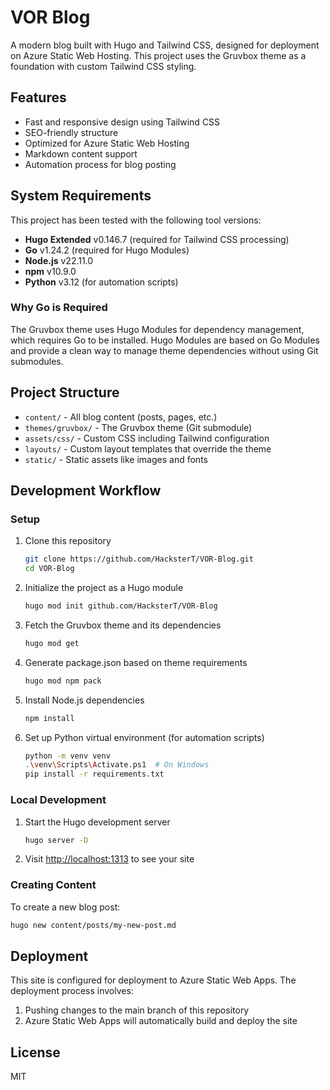 # VOR Blog

A modern blog built with Hugo and Tailwind CSS, designed for deployment on Azure Static Web Hosting. This project uses the Gruvbox theme as a foundation with custom Tailwind CSS styling.

## Features

- Fast and responsive design using Tailwind CSS
- SEO-friendly structure
- Optimized for Azure Static Web Hosting
- Markdown content support
- Automation process for blog posting

## System Requirements

This project has been tested with the following tool versions:

- **Hugo Extended** v0.146.7 (required for Tailwind CSS processing)
- **Go** v1.24.2 (required for Hugo Modules)
- **Node.js** v22.11.0
- **npm** v10.9.0
- **Python** v3.12 (for automation scripts)

### Why Go is Required

The Gruvbox theme uses Hugo Modules for dependency management, which requires Go to be installed. Hugo Modules are based on Go Modules and provide a clean way to manage theme dependencies without using Git submodules.

## Project Structure

- `content/` - All blog content (posts, pages, etc.)
- `themes/gruvbox/` - The Gruvbox theme (Git submodule)
- `assets/css/` - Custom CSS including Tailwind configuration
- `layouts/` - Custom layout templates that override the theme
- `static/` - Static assets like images and fonts

## Development Workflow

### Setup

1. Clone this repository

   ```bash
   git clone https://github.com/HacksterT/VOR-Blog.git
   cd VOR-Blog
   ```

2. Initialize the project as a Hugo module

   ```bash
   hugo mod init github.com/HacksterT/VOR-Blog
   ```

3. Fetch the Gruvbox theme and its dependencies

   ```bash
   hugo mod get
   ```

4. Generate package.json based on theme requirements

   ```bash
   hugo mod npm pack
   ```

5. Install Node.js dependencies

   ```bash
   npm install
   ```

6. Set up Python virtual environment (for automation scripts)

   ```bash
   python -m venv venv
   .\venv\Scripts\Activate.ps1  # On Windows
   pip install -r requirements.txt
   ```

### Local Development

1. Start the Hugo development server

   ```bash
   hugo server -D
   ```

2. Visit [http://localhost:1313](http://localhost:1313) to see your site

### Creating Content

To create a new blog post:

```bash
hugo new content/posts/my-new-post.md
```

## Deployment

This site is configured for deployment to Azure Static Web Apps. The deployment process involves:

1. Pushing changes to the main branch of this repository
2. Azure Static Web Apps will automatically build and deploy the site

## License

MIT
